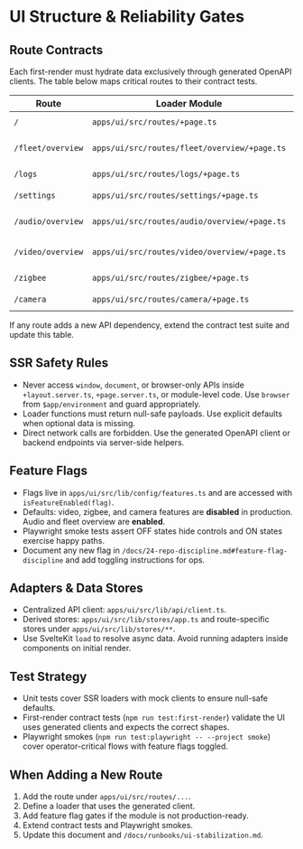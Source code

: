 # UI Structure & Reliability Gates

## Route Contracts
Each first-render must hydrate data exclusively through generated OpenAPI clients. The table below maps critical routes to their contract tests.

| Route | Loader Module | Primary Client Call | Test File |
| --- | --- | --- | --- |
| `/` | `apps/ui/src/routes/+page.ts` | `client.fleet.getOverview()` | `tests/first-render/home.spec.ts` |
| `/fleet/overview` | `apps/ui/src/routes/fleet/overview/+page.ts` | `client.fleet.getOverview()` | `tests/first-render/fleet-overview.spec.ts` |
| `/logs` | `apps/ui/src/routes/logs/+page.ts` | `client.logs.stream()` | `tests/first-render/logs.spec.ts` |
| `/settings` | `apps/ui/src/routes/settings/+page.ts` | `client.settings.list()` | `tests/first-render/settings.spec.ts` |
| `/audio/overview` | `apps/ui/src/routes/audio/overview/+page.ts` | `client.audio.getOverview()` | `tests/first-render/audio-overview.spec.ts` |
| `/video/overview` | `apps/ui/src/routes/video/overview/+page.ts` | `client.video.getOverview()` | `tests/first-render/video-overview.spec.ts` |
| `/zigbee` | `apps/ui/src/routes/zigbee/+page.ts` | `client.zigbee.getStatus()` | `tests/first-render/zigbee.spec.ts` |
| `/camera` | `apps/ui/src/routes/camera/+page.ts` | `client.camera.getStatus()` | `tests/first-render/camera.spec.ts` |

If any route adds a new API dependency, extend the contract test suite and update this table.

## SSR Safety Rules
- Never access `window`, `document`, or browser-only APIs inside `+layout.server.ts`, `+page.server.ts`, or module-level code. Use `browser` from `$app/environment` and guard appropriately.
- Loader functions must return null-safe payloads. Use explicit defaults when optional data is missing.
- Direct network calls are forbidden. Use the generated OpenAPI client or backend endpoints via server-side helpers.

## Feature Flags
- Flags live in `apps/ui/src/lib/config/features.ts` and are accessed with `isFeatureEnabled(flag)`.
- Defaults: video, zigbee, and camera features are **disabled** in production. Audio and fleet overview are **enabled**.
- Playwright smoke tests assert OFF states hide controls and ON states exercise happy paths.
- Document any new flag in `/docs/24-repo-discipline.md#feature-flag-discipline` and add toggling instructions for ops.

## Adapters & Data Stores
- Centralized API client: `apps/ui/src/lib/api/client.ts`.
- Derived stores: `apps/ui/src/lib/stores/app.ts` and route-specific stores under `apps/ui/src/lib/stores/**`.
- Use SvelteKit `load` to resolve async data. Avoid running adapters inside components on initial render.

## Test Strategy
- Unit tests cover SSR loaders with mock clients to ensure null-safe defaults.
- First-render contract tests (`npm run test:first-render`) validate the UI uses generated clients and expects the correct shapes.
- Playwright smokes (`npm run test:playwright -- --project smoke`) cover operator-critical flows with feature flags toggled.

## When Adding a New Route
1. Add the route under `apps/ui/src/routes/...`.
2. Define a loader that uses the generated client.
3. Add feature flag gates if the module is not production-ready.
4. Extend contract tests and Playwright smokes.
5. Update this document and `/docs/runbooks/ui-stabilization.md`.
